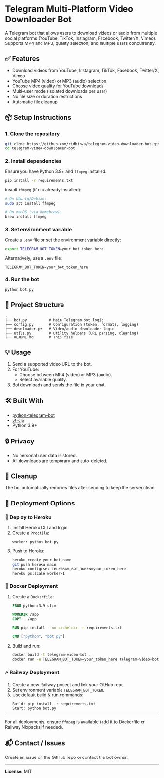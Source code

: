 
# Telegram Multi-Platform Video Downloader Bot

A Telegram bot that allows users to download videos or audio from multiple social platforms (YouTube, TikTok, Instagram, Facebook, Twitter/X, Vimeo). Supports MP4 and MP3, quality selection, and multiple users concurrently.

## ✅ Features
- Download videos from YouTube, Instagram, TikTok, Facebook, Twitter/X, Vimeo
- YouTube MP4 (video) or MP3 (audio) selection
- Choose video quality for YouTube downloads
- Multi-user mode (isolated downloads per user)
- No file size or duration restrictions
- Automatic file cleanup

## 📦 Setup Instructions

### 1. Clone the repository
```bash
git clone https://github.com/ridhinva/telegram-video-downloader-bot.git
cd telegram-video-downloader-bot
```

### 2. Install dependencies
Ensure you have Python 3.9+ and `ffmpeg` installed.
```bash
pip install -r requirements.txt
```

Install `ffmpeg` (if not already installed):
```bash
# On Ubuntu/Debian:
sudo apt install ffmpeg

# On macOS (via Homebrew):
brew install ffmpeg
```

### 3. Set environment variable
Create a `.env` file or set the environment variable directly:
```bash
export TELEGRAM_BOT_TOKEN=your_bot_token_here
```

Alternatively, use a `.env` file:
```env
TELEGRAM_BOT_TOKEN=your_bot_token_here
```

### 4. Run the bot
```bash
python bot.py
```

## 📁 Project Structure
```
.
├── bot.py          # Main Telegram bot logic
├── config.py       # Configuration (token, formats, logging)
├── downloader.py   # Video/audio downloader logic
├── utils.py        # Utility helpers (URL parsing, cleaning)
├── README.md       # This file
```

## 💡 Usage
1. Send a supported video URL to the bot.
2. For YouTube:
   - Choose between MP4 (video) or MP3 (audio).
   - Select available quality.
3. Bot downloads and sends the file to your chat.

## 🛠 Built With
- [python-telegram-bot](https://github.com/python-telegram-bot/python-telegram-bot)
- [yt-dlp](https://github.com/yt-dlp/yt-dlp)
- Python 3.9+

## 🔒 Privacy
- No personal user data is stored.
- All downloads are temporary and auto-deleted.

## 🧹 Cleanup
The bot automatically removes files after sending to keep the server clean.

## 🚀 Deployment Options

### 🔧 Deploy to Heroku
1. Install Heroku CLI and login.
2. Create a `Procfile`:
    ```
    worker: python bot.py
    ```
3. Push to Heroku:
    ```bash
    heroku create your-bot-name
    git push heroku main
    heroku config:set TELEGRAM_BOT_TOKEN=your_token_here
    heroku ps:scale worker=1
    ```

### 🐳 Docker Deployment
1. Create a `Dockerfile`:
    ```Dockerfile
    FROM python:3.9-slim

    WORKDIR /app
    COPY . /app

    RUN pip install --no-cache-dir -r requirements.txt

    CMD ["python", "bot.py"]
    ```

2. Build and run:
    ```bash
    docker build -t telegram-video-bot .
    docker run -e TELEGRAM_BOT_TOKEN=your_token_here telegram-video-bot
    ```

### ⚡ Railway Deployment
1. Create a new Railway project and link your GitHub repo.
2. Set environment variable `TELEGRAM_BOT_TOKEN`.
3. Use default build & run commands:
    ```
    Build: pip install -r requirements.txt
    Start: python bot.py
    ```

---

For all deployments, ensure `ffmpeg` is available (add it to Dockerfile or Railway Nixpacks if needed).

## 📬 Contact / Issues
Create an issue on the GitHub repo or contact the bot owner.

---

**License:** MIT
